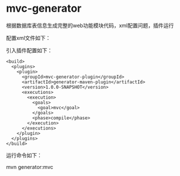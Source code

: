 # mvc-generator
根据数据库表信息生成完整的web功能模块代码，xml配置问题，插件运行


配置xml文件如下：



引入插件配置如下：

    <build>
      <plugins>
        <plugin>
          <groupId>mvc-generator-plugin</groupId>
          <artifactId>generator-maven-plugin</artifactId>
          <version>1.0.0-SNAPSHOT</version>
          <executions>
            <execution>
              <goals>
                <goal>mvc</goal>
              </goals>
              <phase>compile</phase>
            </execution>
          </executions>
        </plugin>
      </plugins>
    </build>
    
    
 运行命令如下：
 
 
 mvn generator:mvc
